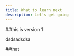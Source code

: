 ```yaml
---
title: What to learn next
description: Let's get going
---
```


##this is version 1

dsdsadsdsa

##that

